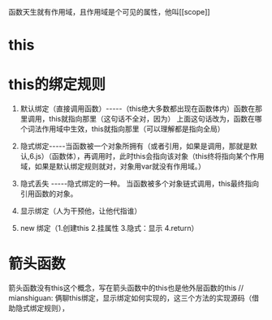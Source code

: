 函数天生就有作用域，且作用域是个可见的属性，他叫[[scope]]

# this
<!-- this不能引用一个词法作用域中的内容（不执行代码，就不知道this代指谁） -->

# this的绑定规则
1. 默认绑定（直接调用函数）-----（this绝大多数都出现在函数体内）函数在那里调用，this就指向那里（这句话不全对，因为）
   上面这句话改为，函数在哪个词法作用域中生效，this就指向那里（可以理解都是指向全局）

2. 隐式绑定-----当函数被一个对象所拥有（或者引用，如果是调用，那就是默认,6.js）（函数体），再调用时，此时this会指向该对象（this终将指向某个作用域，如果是默认绑定规则就对，对象用var就没有作用域。）

3. 隐式丢失 -----隐式绑定的一种。 当函数被多个对象链式调用，this最终指向引用函数的对象。

4. 显示绑定（人为干预他，让他代指谁）

5. new 绑定（1.创建this 2.挂属性 3.隐式：显示 4.return）

# 箭头函数
箭头函数没有this这个概念，写在箭头函数中的this也是他外层函数的this
// mianshiguan: 俩聊this绑定，显示绑定如何实现的，这三个方法的实现源码（借助隐式绑定规则），